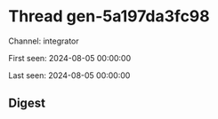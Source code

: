 # Thread gen-5a197da3fc98
Channel: integrator

First seen: 2024-08-05 00:00:00

Last seen: 2024-08-05 00:00:00

## Digest


